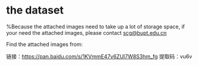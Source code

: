 # the dataset
%Because the attached images need to take up a lot of storage space, if your need the attached images, please contact scg@bupt.edu.cn

Find the attached images from:

链接：https://pan.baidu.com/s/1KVmmE47v6ZUl7W8S3hm_fg 
提取码：vu6v
